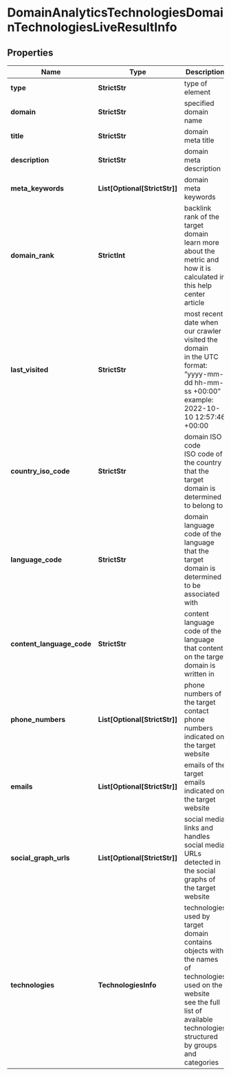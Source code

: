 # DomainAnalyticsTechnologiesDomainTechnologiesLiveResultInfo


## Properties

| Name | Type | Description | Notes |
|------------ | ------------- | ------------- | -------------|
**type** | **StrictStr** | type of element |[optional]|
**domain** | **StrictStr** | specified domain name |[optional]|
**title** | **StrictStr** | domain meta title |[optional]|
**description** | **StrictStr** | domain meta description |[optional]|
**meta_keywords** | **List[Optional[StrictStr]]** | domain meta keywords |[optional]|
**domain_rank** | **StrictInt** | backlink rank of the target domain<br>learn more about the metric and how it is calculated in this help center article |[optional]|
**last_visited** | **StrictStr** | most recent date when our crawler visited the domain<br>in the UTC format: “yyyy-mm-dd hh-mm-ss +00:00”<br>example:<br>2022-10-10 12:57:46 +00:00 |[optional]|
**country_iso_code** | **StrictStr** | domain ISO code<br>ISO code of the country that the target domain is determined to belong to |[optional]|
**language_code** | **StrictStr** | domain language<br>code of the language that the target domain is determined to be associated with |[optional]|
**content_language_code** | **StrictStr** | content language<br>code of the language that content on the target domain is written in |[optional]|
**phone_numbers** | **List[Optional[StrictStr]]** | phone numbers of the target<br>contact phone numbers indicated on the target website |[optional]|
**emails** | **List[Optional[StrictStr]]** | emails of the target<br>emails indicated on the target website |[optional]|
**social_graph_urls** | **List[Optional[StrictStr]]** | social media links and handles<br>social media URLs detected in the social graphs of the target website |[optional]|
**technologies** | **TechnologiesInfo** | technologies used by target domain<br>contains objects with the names of technologies used on the website<br>see the full list of available technologies structured by groups and categories |[optional]|